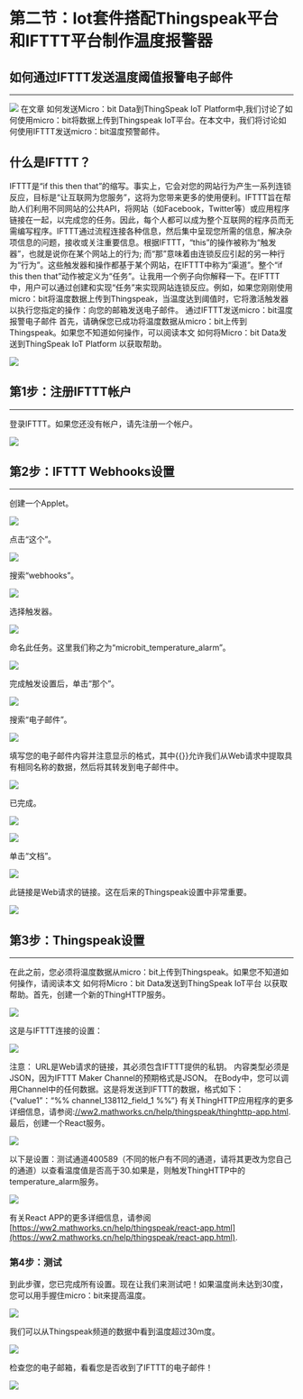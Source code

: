 # 第二节：Iot套件搭配Thingspeak平台和IFTTT平台制作温度报警器

## 如何通过IFTTT发送温度阈值报警电子邮件
---
![](https://raw.githubusercontent.com/elecfreaks/learn-cn/master/microbitKit/iot_kit/images/case_ifttt_01.jpg)
在文章 如何发送Micro：bit Data到ThingSpeak IoT Platform中,我们讨论了如何使用micro：bit将数据上传到Thingspeak IoT平台。在本文中，我们将讨论如何使用IFTTT发送micro：bit温度预警邮件。
## 什么是IFTTT？ ##
IFTTT是“if this then that”的缩写。事实上，它会对您的网站行为产生一系列连锁反应，目标是“让互联网为您服务”，这将为您带来更多的使用便利。IFTTT旨在帮助人们利用不同网站的公共API，将网站（如Facebook，Twitter等）或应用程序链接在一起，以完成您的任务。因此，每个人都可以成为整个互联网的程序员而无需编写程序。IFTTT通过流程连接各种信息，然后集中呈现您所需的信息，解决杂项信息的问题，接收或关注重要信息。根据IFTTT，“this”的操作被称为“触发器”，也就是说你在某个网站上的行为; 而“那”意味着由连锁反应引起的另一种行为“行为”。这些触发器和操作都基于某个网站，在IFTTT中称为“渠道”。整个“if this then that”动作被定义为“任务”。让我用一个例子向你解释一下。在IFTTT中，用户可以通过创建和实现“任务”来实现网站连锁反应。例如，如果您刚刚使用micro：bit将温度数据上传到Thingspeak，当温度达到阈值时，它将激活触发器以执行您指定的操作：向您的邮箱发送电子邮件。
通过IFTTT发送micro：bit温度报警电子邮件
首先，请确保您已成功将温度数据从micro：bit上传到Thingspeak。如果您不知道如何操作，可以阅读本文 如何将Micro：bit Data发送到ThingSpeak IoT Platform 以获取帮助。  

![](https://raw.githubusercontent.com/elecfreaks/learn-cn/master/microbitKit/iot_kit/images/case_ifttt_02.png)

## 第1步：注册IFTTT帐户
---
登录IFTTT。如果您还没有帐户，请先注册一个帐户。

![](https://raw.githubusercontent.com/elecfreaks/learn-cn/master/microbitKit/iot_kit/images/case_ifttt_03.png)

## 第2步：IFTTT Webhooks设置
---
创建一个Applet。

![](https://raw.githubusercontent.com/elecfreaks/learn-cn/master/microbitKit/iot_kit/images/case_ifttt_04.png)

点击“这个”。 

![](https://raw.githubusercontent.com/elecfreaks/learn-cn/master/microbitKit/iot_kit/images/case_ifttt_05.png)

搜索“webhooks”。 

![](https://raw.githubusercontent.com/elecfreaks/learn-cn/master/microbitKit/iot_kit/images/case_ifttt_06.png)

选择触发器。 

![](https://raw.githubusercontent.com/elecfreaks/learn-cn/master/microbitKit/iot_kit/images/case_ifttt_07.png)

命名此任务。这里我们称之为“microbit_temperature_alarm”。 

![](https://raw.githubusercontent.com/elecfreaks/learn-cn/master/microbitKit/iot_kit/images/case_ifttt_08.png)

完成触发设置后，单击“那个”。 

![](https://raw.githubusercontent.com/elecfreaks/learn-cn/master/microbitKit/iot_kit/images/case_ifttt_09.png)

搜索“电子邮件”。 

![](https://raw.githubusercontent.com/elecfreaks/learn-cn/master/microbitKit/iot_kit/images/case_ifttt_10.png)

填写您的电子邮件内容并注意显示的格式，其中{{}}允许我们从Web请求中提取具有相同名称的数据，然后将其转发到电子邮件中。

![](https://raw.githubusercontent.com/elecfreaks/learn-cn/master/microbitKit/iot_kit/images/case_ifttt_11.png)

已完成。 

![](https://raw.githubusercontent.com/elecfreaks/learn-cn/master/microbitKit/iot_kit/images/case_ifttt_12.png)

![](https://raw.githubusercontent.com/elecfreaks/learn-cn/master/microbitKit/iot_kit/images/case_ifttt_22.png)

单击“文档”。 

![](https://raw.githubusercontent.com/elecfreaks/learn-cn/master/microbitKit/iot_kit/images/case_ifttt_13.png)

此链接是Web请求的链接。这在后来的Thingspeak设置中非常重要。 


![](https://raw.githubusercontent.com/elecfreaks/learn-cn/master/microbitKit/iot_kit/images/case_ifttt_14.png)

## 第3步：Thingspeak设置
---
在此之前，您必须将温度数据从micro：bit上传到Thingspeak。如果您不知道如何操作，请阅读本文 如何将Micro：bit Data发送到ThingSpeak IoT平台 以获取帮助。首先，创建一个新的ThingHTTP服务。 

![](https://raw.githubusercontent.com/elecfreaks/learn-cn/master/microbitKit/iot_kit/images/case_ifttt_15.png)

这是与IFTTT连接的设置：

 ![](https://raw.githubusercontent.com/elecfreaks/learn-cn/master/microbitKit/iot_kit/images/case_ifttt_16.png)

注意：
URL是Web请求的链接，其必须包含IFTTT提供的私钥。
内容类型必须是JSON，因为IFTTT Maker Channel的预期格式是JSON。
在Body中，您可以调用Channel中的任何数据。这是将发送到IFTTT的数据，格式如下：{“value1”：“%% channel_138112_field_1 %%”}
有关ThingHTTP应用程序的更多详细信息，请参阅:[//ww2.mathworks.cn/help/thingspeak/thinghttp-app.html](https://ww2.mathworks.cn/help/thingspeak/thinghttp-app.html). 最后，创建一个React服务。 

 ![](https://raw.githubusercontent.com/elecfreaks/learn-cn/master/microbitKit/iot_kit/images/case_ifttt_17.png)

以下是设置：测试通道400589（不同的帐户有不同的通道，请将其更改为您自己的通道）以查看温度值是否高于30.如果是，则触发ThingHTTP中的temperature_alarm服务。

 ![](https://raw.githubusercontent.com/elecfreaks/learn-cn/master/microbitKit/iot_kit/images/case_ifttt_18.png)

有关React APP的更多详细信息，请参阅 [https://ww2.mathworks.cn/help/thingspeak/react-app.html](https://ww2.mathworks.cn/help/thingspeak/react-app.html).
### 第4步：测试
到此步骤，您已完成所有设置。现在让我们来测试吧！如果温度尚未达到30度，您可以用手握住micro：bit来提高温度。
 
 ![](https://raw.githubusercontent.com/elecfreaks/learn-cn/master/microbitKit/iot_kit/images/case_ifttt_18.png)

我们可以从Thingspeak频道的数据中看到温度超过30m度。  

 ![](https://raw.githubusercontent.com/elecfreaks/learn-cn/master/microbitKit/iot_kit/images/case_ifttt_19.png)

检查您的电子邮箱，看看您是否收到了IFTTT的电子邮件！ 

 ![](https://raw.githubusercontent.com/elecfreaks/learn-cn/master/microbitKit/iot_kit/images/case_ifttt_20.png)


